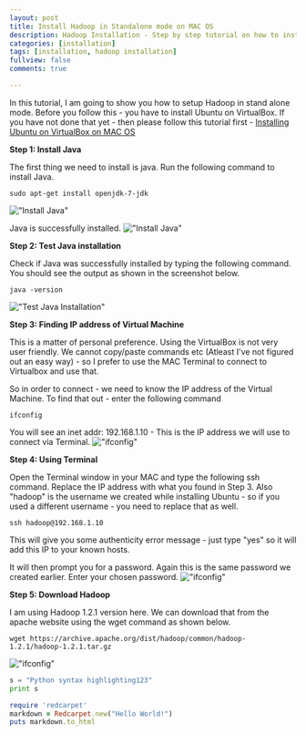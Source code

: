 ```yaml
---
layout: post
title: Install Hadoop in Standalone mode on MAC OS
description: Hadoop Installation - Step by step tutorial on how to install Hadoop in stand alone mode.
categories: [installation]
tags: [installation, hadoop installation]
fullview: false
comments: true

---
```


  In this tutorial, I am going to show you how to setup Hadoop in stand alone mode. Before you follow this - you have to install Ubuntu on VirtualBox. If you have not done that yet - then please follow this tutorial first - [Installing Ubuntu on VirtualBox on MAC OS](/installation/2016/06/11/install-ubuntu-virtualbox-mac.html)

  **Step 1: Install Java**

  The first thing we need to install is java. Run the following command to install Java.

```
sudo apt-get install openjdk-7-jdk
```

  !["Install Java"](https://s3.amazonaws.com/omairaasim.github.io/images/tutorial/hadoop/tutorial_2_install_hadoop_standalone_mode/Step1_Install_Java.png)

  Java is successfully installed.
  !["Install Java"](https://s3.amazonaws.com/omairaasim.github.io/images/tutorial/hadoop/tutorial_2_install_hadoop_standalone_mode/Step1_done_java.png)

  **Step 2: Test Java installation**

  Check if Java was successfully installed by typing the following command. You should see the output as shown in the screenshot below.

```
java -version
```

  !["Test Java Installation"](https://s3.amazonaws.com/omairaasim.github.io/images/tutorial/hadoop/tutorial_2_install_hadoop_standalone_mode/Step2_Test_java.png)

  **Step 3: Finding IP address of Virtual Machine**

  This is a matter of personal preference. Using the VirtualBox is not very user friendly. We cannot copy/paste commands etc (Atleast I've not figured out an easy way) - so I prefer to use the MAC Terminal to connect to Virtualbox and use that.

  So in order to connect - we need to know the IP address of the Virtual Machine. To find that out - enter the following command

```
ifconfig
```

  You will see an inet addr: 192.168.1.10 - This is the IP address we will use to connect via Terminal.
  !["ifconfig"](https://s3.amazonaws.com/omairaasim.github.io/images/tutorial/hadoop/tutorial_2_install_hadoop_standalone_mode/Step3_ifconfig.png)

  **Step 4: Using Terminal**

  Open the Terminal window in your MAC and type the following ssh command. Replace the IP address with what you found in Step 3. Also "hadoop" is the username we created while installing Ubuntu - so if you used a different username - you need to replace that as well.

```
ssh hadoop@192.168.1.10
```

  This will give you some authenticity error message - just type "yes" so it will add this IP to your known hosts.

  It will then prompt you for a password. Again this is the same password we created earlier. Enter your chosen password.
  !["ifconfig"](https://s3.amazonaws.com/omairaasim.github.io/images/tutorial/hadoop/tutorial_2_install_hadoop_standalone_mode/Step4_Using_terminal.png)

  **Step 5: Download Hadoop**

  I am using Hadoop 1.2.1 version here. We can download that from the apache website using the wget command as shown below.

```
wget https://archive.apache.org/dist/hadoop/common/hadoop-1.2.1/hadoop-1.2.1.tar.gz
```

  !["ifconfig"](https://s3.amazonaws.com/omairaasim.github.io/images/tutorial/hadoop/tutorial_2_install_hadoop_standalone_mode/Step5_Download_Hadoop.png)

```python
s = "Python syntax highlighting123"
print s
```

```ruby
require 'redcarpet'
markdown = Redcarpet.new("Hello World!")
puts markdown.to_html
```
